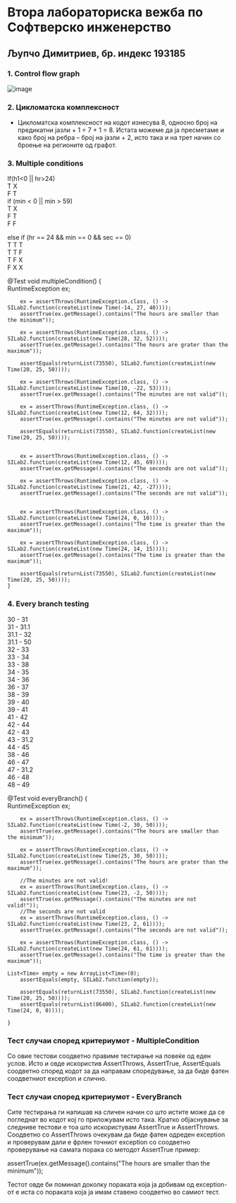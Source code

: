 # Втора лабораториска вежба по Софтверско инженерство
## Љупчо Димитриев, бр. индекс 193185

### 1. Control flow graph

![image](https://user-images.githubusercontent.com/79581166/119220936-22df3100-baed-11eb-98d6-e48e29ca143a.png)

### 2. Цикломатска комплексност

- Цикломатска комплексност на кодот изнесува 8, односно број на предикатни јазли + 1 = 7 + 1 = 8. Истата можеме да ја пресметаме и како број на ребра – број на јазли + 2, исто така и на трет начин со броење на регионите од графот.

### 3. Multiple conditions
If(h1<0 || hr>24) <br />
T X <br />
F T <br />
if (min < 0 || min > 59) <br />
T X  
F T  
F F  

else if (hr == 24 && min == 0 && sec == 0) <br />
T T T <br />
T T F <br />
T F X <br />
F X X <br />

@Test
    void multipleCondition()
    {    
        RuntimeException ex;  

        ex = assertThrows(RuntimeException.class, () -> SILab2.function(createList(new Time(-14, 27, 40))));
        assertTrue(ex.getMessage().contains("The hours are smaller than the minimum"));

        ex = assertThrows(RuntimeException.class, () -> SILab2.function(createList(new Time(28, 32, 52))));
        assertTrue(ex.getMessage().contains("The hours are grater than the maximum"));

        assertEquals(returnList(73550), SILab2.function(createList(new Time(20, 25, 50))));

        ex = assertThrows(RuntimeException.class, () -> SILab2.function(createList(new Time(10, -22, 53))));
        assertTrue(ex.getMessage().contains("The minutes are not valid"));

        ex = assertThrows(RuntimeException.class, () -> SILab2.function(createList(new Time(12, 64, 32))));
        assertTrue(ex.getMessage().contains("The minutes are not valid"));

        assertEquals(returnList(73550), SILab2.function(createList(new Time(20, 25, 50))));


        ex = assertThrows(RuntimeException.class, () -> SILab2.function(createList(new Time(12, 45, 69))));
        assertTrue(ex.getMessage().contains("The seconds are not valid"));

        ex = assertThrows(RuntimeException.class, () -> SILab2.function(createList(new Time(21, 42, -27))));
        assertTrue(ex.getMessage().contains("The seconds are not valid"));


        ex = assertThrows(RuntimeException.class, () -> SILab2.function(createList(new Time(24, 0, 10))));
        assertTrue(ex.getMessage().contains("The time is greater than the maximum"));

        ex = assertThrows(RuntimeException.class, () -> SILab2.function(createList(new Time(24, 14, 15))));
        assertTrue(ex.getMessage().contains("The time is greater than the maximum"));

        assertEquals(returnList(73550), SILab2.function(createList(new Time(20, 25, 50))));
    }

### 4. Every branch testing
30 - 31  
31 - 31.1  
31.1 - 32  
31.1 - 50  
32 - 33  
33 - 34  
33 - 38  
34 - 35  
34 - 36  
36 - 37  
38 - 39  
39 - 40  
39 - 41  
41 - 42  
42 - 44  
42 - 43  
43 - 31.2  
44 - 45  
38 - 46  
46 - 47  
47 - 31.2  
46 - 48  
48 – 49  

@Test
    void everyBranch() {  
        RuntimeException ex;  

        ex = assertThrows(RuntimeException.class, () -> SILab2.function(createList(new Time(-2, 30, 50))));
        assertTrue(ex.getMessage().contains("The hours are smaller than the minimum"));

        ex = assertThrows(RuntimeException.class, () -> SILab2.function(createList(new Time(25, 30, 50))));
        assertTrue(ex.getMessage().contains("The hours are grater than the maximum"));

        //The minutes are not valid!
        ex = assertThrows(RuntimeException.class, () -> SILab2.function(createList(new Time(23, -2, 50))));
        assertTrue(ex.getMessage().contains("The minutes are not valid!"));
        //The seconds are not valid
        ex = assertThrows(RuntimeException.class, () -> SILab2.function(createList(new Time(23, 2, 61))));
        assertTrue(ex.getMessage().contains("The seconds are not valid"));

        ex = assertThrows(RuntimeException.class, () -> SILab2.function(createList(new Time(24, 61, 61))));
        assertTrue(ex.getMessage().contains("The time is greater than the maximum"));

	List<Time> empty = new ArrayList<Time>(0);
        assertEquals(empty, SILab2.function(empty));

        assertEquals(returnList(73550), SILab2.function(createList(new Time(20, 25, 50))));
        assertEquals(returnList(86400), SILab2.function(createList(new Time(24, 0, 0))));
        
    }

### Тест случаи според критериумот - MultipleCondition  
Со овие тестови соодветно правиме тестирање на повеќе од еден услов. Исто и овде искористив AssertThrows, AssertTrue, AssertEquals соодветно според кодот за да направам споредување, за да биде фатен соодветниот exception и слично.  

### Тест случаи според критериумот - EveryBranch  

Сите тестирања ги напишав на сличен начин со што истите може да се погледнат во кодот кој го приложувам исто така. Кратко објаснување за следниве тестови е тоа што искористувам AssertTrue и AssertThrows. Соодветно со AssertThrows очекувам да биде фатен одреден exception и проверувам дали е фрлен точниот exception со соодветно проверување на самата порака со методот AssertTrue пример:  

assertTrue(ex.getMessage().contains("The hours are smaller than the minimum"));   

Тестот овде би поминал доколку пораката која ја добивам од exception-oт е иста со пораката која ја имам ставено соодветно во самиот тест.


